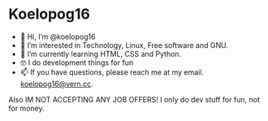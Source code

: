 # Koelopog16

- 👋 Hi, I’m @koelopog16
- 👀 I’m interested in Technology, Linux, Free software and GNU.
- 🌱 I’m currently learning HTML, CSS and Python.
- 🤓 I do development things for fun
- 📫 If you have questions, please reach me at my email. koelopog16@vern.cc.

Also IM NOT ACCEPTING ANY JOB OFFERS! I only do dev stuff for fun, not for money.
